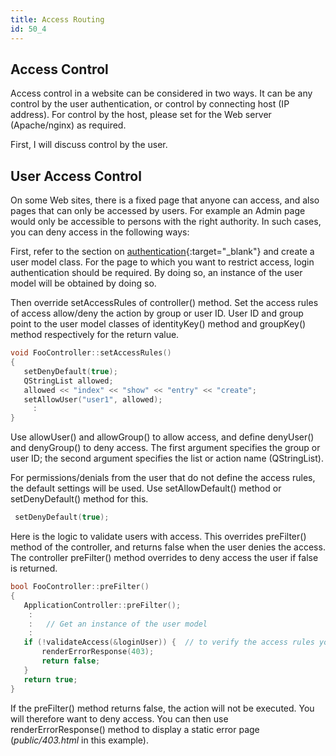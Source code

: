 ```yaml
---
title: Access Routing
id: 50_4
---
```


## Access Control

Access control in a website can be considered in two ways. It can be any control by the user authentication, or control by connecting host (IP address). For control by the host, please set for the Web server (Apache/nginx) as required.

First, I will discuss control by the user.

## User Access Control

On some Web sites, there is a fixed page that anyone can access, and also pages that can only be accessed by users. For example an Admin page would only be accessible to persons with the right authority. In such cases, you can deny access in the following ways:

First, refer to the section on [authentication](/user-guide/en/helper-reference/authentication.html){:target="_blank"} and create a user model class.
For the page to which you want to restrict access, login authentication should be required. By doing so, an instance of the user model will be obtained by doing so.

Then override setAccessRules of controller() method. Set the access rules of access allow/deny the action by group or user ID. User ID and group point to the user model classes of identityKey() method and groupKey() method respectively for the return value.

```c++
void FooController::setAccessRules()
{
   setDenyDefault(true);
   QStringList allowed;
   allowed << "index" << "show" << "entry" << "create";
   setAllowUser("user1", allowed);
     :
}
```

Use allowUser() and allowGroup() to allow access, and define denyUser() and denyGroup() to deny access. The first argument specifies the group or user ID; the second argument specifies the list or action name (QStringList).
  
For permissions/denials from the user that do not define the access rules, the default settings will be used. Use setAllowDefault() method or setDenyDefault() method for this.

```c++
 setDenyDefault(true);
```
 
Here is the logic to validate users with access. This overrides preFilter() method of the controller, and returns false when the user denies the access. The controller preFilter() method overrides to deny access the user if false is returned.

```c++
bool FooController::preFilter()
{
   ApplicationController::preFilter();
    :
    :   // Get an instance of the user model
    :
   if (!validateAccess(&loginUser)) {  // to verify the access rules you have defined
       renderErrorResponse(403);
       return false;
   }
   return true;
}
```

If the preFilter() method returns false, the action will not be executed. You will therefore want to deny access. You can then use renderErrorResponse() method to display a static error page (*public/403.html* in this example).